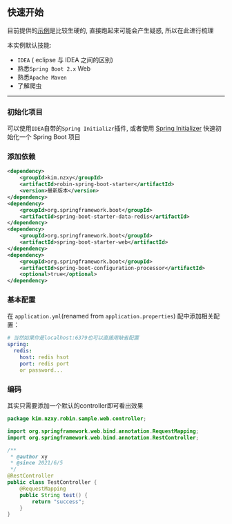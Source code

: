 ## 快速开始

目前提供的[示例](https://github.com/ly-chn/robin/tree/master/robin-spring-boot-samples)是比较生硬的, 直接跑起来可能会产生疑惑, 所以在此进行梳理

本实例默认技能: 

- `IDEA` ( eclipse 与 IDEA 之间的区别)
- 熟悉`Spring Boot 2.x` Web
- 熟悉`Apache Maven`
- 了解爬虫

---

### 初始化项目

可以使用`IDEA`自带的`Spring Initializr`插件, 或者使用 [Spring Initializer](https://start.spring.io/) 快速初始化一个 Spring Boot 项目

### 添加依赖

```xml
<dependency>
    <groupId>kim.nzxy</groupId>
    <artifactId>robin-spring-boot-starter</artifactId>
    <version>最新版本</version>
</dependency>
<dependency>
    <groupId>org.springframework.boot</groupId>
    <artifactId>spring-boot-starter-data-redis</artifactId>
</dependency>
<dependency>
    <groupId>org.springframework.boot</groupId>
    <artifactId>spring-boot-starter-web</artifactId>
</dependency>
<dependency>
    <groupId>org.springframework.boot</groupId>
    <artifactId>spring-boot-configuration-processor</artifactId>
    <optional>true</optional>
</dependency>
```

### 基本配置

在 `application.yml`(renamed from `application.properties`) 配中添加相关配置：

```yml
# 当然如果你是localhost:6379也可以直接用缺省配置
spring:
  redis:
    host: redis hsot
    port: redis port
    or password...
```

### 编码

其实只需要添加一个默认的controller即可看出效果

```java
package kim.nzxy.robin.sample.web.controller;

import org.springframework.web.bind.annotation.RequestMapping;
import org.springframework.web.bind.annotation.RestController;

/**
 * @author xy
 * @since 2021/6/5
 */
@RestController
public class TestController {
    @RequestMapping
    public String test() {
        return "success";
    }
}
```



